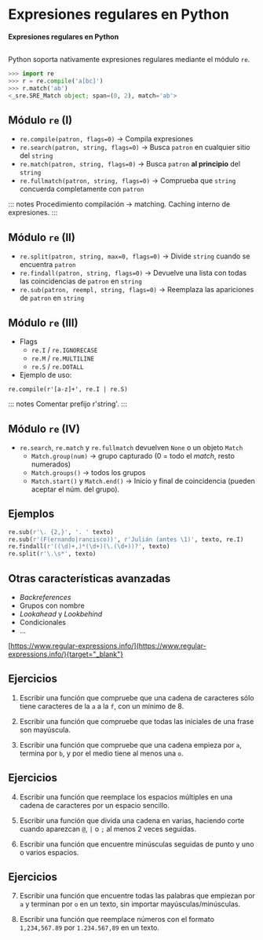 
# Expresiones regulares en Python
#### Expresiones regulares en Python

##
Python soporta nativamente expresiones regulares mediante
el módulo ``re``.

~~~python
>>> import re
>>> r = re.compile('a[bc]')
>>> r.match('ab')
<_sre.SRE_Match object; span=(0, 2), match='ab'>
~~~

## Módulo ``re`` (I)

- ``re.compile(patron, flags=0)`` -> Compila expresiones
- ``re.search(patron, string, flags=0)`` -> Busca ``patron`` en cualquier sitio del ``string``
- ``re.match(patron, string, flags=0)`` -> Busca ``patron`` **al principio** del ``string``
- ``re.fullmatch(patron, string, flags=0)`` -> Comprueba que ``string`` concuerda completamente con ``patron``

::: notes
Procedimiento compilación -> matching.
Caching interno de expresiones.
:::


## Módulo ``re`` (II)
- ``re.split(patron, string, max=0, flags=0)`` -> Divide ``string`` cuando se encuentra ``patron``
- ``re.findall(patron, string, flags=0)`` -> Devuelve una lista con todas las coincidencias de ``patron`` en ``string``
- ``re.sub(patron, reempl, string, flags=0)`` -> Reemplaza las apariciones de ``patron`` en ``string``

## Módulo ``re`` (III)

- Flags
    - ``re.I`` / ``re.IGNORECASE``
    - ``re.M`` / ``re.MULTILINE``
    - ``re.S`` / ``re.DOTALL``
- Ejemplo de uso: 

``re.compile(r'[a-z]+', re.I | re.S)``

::: notes
Comentar prefijo r'string'.
:::

## Módulo ``re`` (IV)
- ``re.search``, ``re.match`` y ``re.fullmatch`` devuelven ``None`` 
o un objeto ``Match``
    - ``Match.group(num)`` -> grupo capturado (0 = todo el *match*, resto numerados)
    - ``Match.groups()`` -> todos los grupos
    - ``Match.start()`` y ``Match.end()`` -> Inicio y final de 
    coincidencia (pueden aceptar el núm. del grupo).

## Ejemplos
~~~python
re.sub(r'\. {2,}', '. ' texto)
re.sub(r'(F(ernando|rancisco))', r'Julián (antes \1)', texto, re.I)
re.findall(r'((\d)+,)*(\d+)(\.(\d+))?', texto)
re.split(r'\.\s*', texto)
~~~

## Otras características avanzadas

- *Backreferences*
- Grupos con nombre
- *Lookahead* y *Lookbehind*
- Condicionales
- ...

[https://www.regular-expressions.info/](https://www.regular-expressions.info/){target="_blank"}

## Ejercicios

1. Escribir una función que compruebe que una cadena de caracteres
sólo tiene caracteres de la ``a`` a la ``f``, con un mínimo de 8.

2. Escribir una función que compruebe que todas las iniciales
de una frase son mayúscula.

3. Escribir una función que compruebe que una cadena empieza por
``a``, termina por ``b``, y por el medio tiene al menos una ``o``.

## Ejercicios
4. Escribir una función que reemplace los espacios múltiples en
una cadena de caracteres por un espacio sencillo.

5. Escribir una función que divida una cadena en varias, haciendo corte
cuando aparezcan ``@``, ``|`` o ``;`` al menos 2 veces seguidas.

6. Escribir una función que encuentre minúsculas seguidas de punto y uno 
o varios espacios.

## Ejercicios
7. Escribir una función que encuentre todas las palabras que empiezan por ``a``
y terminan por ``o`` en un texto, sin importar mayúsculas/minúsculas.

8. Escribir una función que reemplace números con el formato ``1,234,567.89`` por 
``1.234.567,89`` en un texto.
